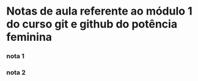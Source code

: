 # Notas de aula referente ao módulo 1 do curso git e github do potência feminina


### nota 1

### nota 2 